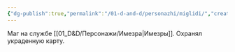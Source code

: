 ```yaml
---
{"dg-publish":true,"permalink":"/01-d-and-d/personazhi/miglidi/","created":"2024-11-09T09:06:49.936+03:00","updated":"2024-01-23T14:35:11.527+03:00"}
---
```



Маг на службе [[01_D&D/Персонажи/Имезра\|Имезры]]. Охранял украденную карту.